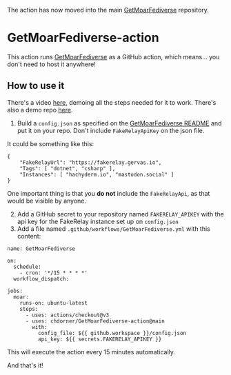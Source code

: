 The action has now moved into the main [GetMoarFediverse](https://github.com/g3rv4/GetMoarFediverse) repository.

# GetMoarFediverse-action

This action runs [GetMoarFediverse](https://github.com/g3rv4/GetMoarFediverse) as a GitHub action, which means... you don't need to host it anywhere!

## How to use it

There's a video [here](https://youtu.be/fyOSAzqpcQM), demoing all the steps needed for it to work. There's also a demo repo [here](https://github.com/g3rv4/GMFActionDemo).

1. Build a `config.json` as specified on the [GetMoarFediverse README](https://github.com/g3rv4/GetMoarFediverse/blob/main/README.md) and put it on your repo. Don't include `FakeRelayApiKey` on the json file.

It could be something like this:

```
{
    "FakeRelayUrl": "https://fakerelay.gervas.io",
    "Tags": [ "dotnet", "csharp" ],
    "Instances": [ "hachyderm.io", "mastodon.social" ]
}
```

One important thing is that you **do not** include the `FakeRelayApi`, as that would be visible by anyone.

2. Add a GitHub secret to your repository named `FAKERELAY_APIKEY` with the api key for the FakeRelay instance set up on `config.json`
3. Add a file named `.github/workflows/GetMoarFediverse.yml` with this content:

```
name: GetMoarFediverse

on:
  schedule:
    - cron: '*/15 * * * *'
  workflow_dispatch:

jobs:
  moar:
    runs-on: ubuntu-latest
    steps:
      - uses: actions/checkout@v3
      - uses: chdorner/GetMoarFediverse-action@main
        with:
          config_file: ${{ github.workspace }}/config.json
          api_key: ${{ secrets.FAKERELAY_APIKEY }}
```

This will execute the action every 15 minutes automatically.

And that's it!
